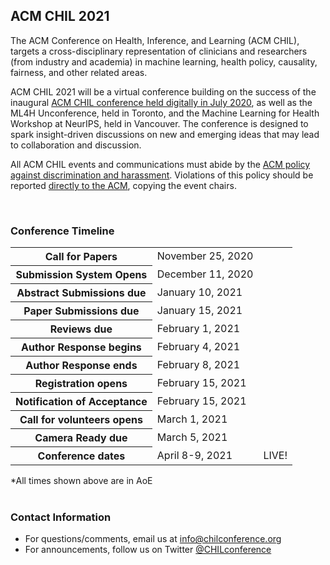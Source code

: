 ## ACM CHIL 2021

The ACM Conference on Health, Inference, and Learning (ACM CHIL), targets a cross-disciplinary representation of clinicians and researchers (from industry and academia) in machine learning, health policy, causality, fairness, and other related areas.

ACM CHIL 2021 will be a virtual conference building on the success of the inaugural [ACM CHIL conference held digitally in July 2020](/past-events.html), as well as the ML4H Unconference, held in Toronto, and the Machine Learning for Health Workshop at NeurIPS, held in Vancouver. The conference is designed to spark insight-driven discussions on new and emerging ideas that may lead to collaboration and discussion.

All ACM CHIL events and communications must abide by the [ACM policy against discrimination and harassment](https://www.acm.org/about-acm/policy-against-harassment). Violations of this policy should be reported [directly to the ACM](https://www.acm.org/about-acm/reporting-unacceptable-behavior), copying the event chairs.

<br />

### Conference Timeline

<table class="timeline-table table table-striped table-sm">
  <tbody>
    <tr>
      <th scope="row">Call for Papers</th>
      <td>November 25, 2020</td>
      <td class="text-right"><span class="countdown" data-startdate="November 25, 2020"></span></td>
    </tr>
    <tr>
      <th scope="row">Submission System Opens</th>
      <td>December 11, 2020</td>
      <td class="text-right"><span class="countdown" data-startdate="December 11, 2020"></span></td>
    </tr>
    <tr>
      <th scope="row">Abstract Submissions due</th>
      <td>January 10, 2021</td>
      <td class="text-right"><span class="countdown" data-startdate="January 10, 2021"></span></td>
    </tr>
    <tr>
      <th scope="row">Paper Submissions due</th>
      <td>January 15, 2021</td>
      <td class="text-right"><span class="countdown" data-startdate="2021-01-15T06:59:00.00"></span></td>
    </tr>
    <tr>
      <th scope="row">Reviews due</th>
      <td>February 1, 2021</td>
      <td class="text-right"><span class="countdown" data-startdate="February 1, 2021"></span></td>
    </tr>
    <tr>
      <th scope="row">Author Response begins</th>
      <td>February 4, 2021</td>
      <td class="text-right"><span class="countdown" data-startdate="February 4, 2021"></span></td>
    </tr>
    <tr>
      <th scope="row">Author Response ends</th>
      <td>February 8, 2021</td>
      <td class="text-right"><span class="countdown" data-startdate="2021-02-08T11:59:00.00"></span></td>
    </tr>
    <tr>
      <th scope="row">Registration opens</th>
      <td>February 15, 2021</td>
      <td class="text-right"><span class="countdown" data-startdate="2021-02-15T23:59:00.00"></span></td>
    </tr>
    <tr>
      <th scope="row">Notification of Acceptance</th>
      <td>February 15, 2021</td>
      <td class="text-right"><span class="countdown" data-startdate="2021-02-15T23:59:00.00"></span></td>
    </tr>
    <tr>
      <th scope="row">Call for volunteers opens</th>
      <td>March 1, 2021</td>
      <td class="text-right"><span class="countdown" data-startdate="2021-03-01T23:59:00.00"></span></td>
    </tr>
    <tr>
      <th scope="row">Camera Ready due</th>
      <td>March 5, 2021</td>
      <td class="text-right"><span class="countdown" data-startdate="2021-03-05T23:59:00.00"></span></td>
    </tr>
    <tr>
      <th scope="row">Conference dates</th>
      <td>April 8-9, 2021</td>
      <td class="text-right"><span class="" data-startdate="2021-04-08T23:59:00.00">LIVE!</span></td>
    </tr>
  </tbody>
</table>
<div class="text-right">*All times shown above are in AoE</div>
<br />

### Contact Information

- For questions/comments, email us at [info@chilconference.org](mailto:info@chilconference.org)
- For announcements, follow us on Twitter [@CHILconference](https://twitter.com/chilconference)
